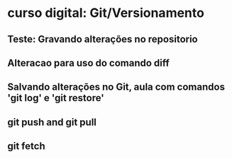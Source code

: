 # curso digital: Git/Versionamento

## Teste: Gravando alterações no repositorio

## Alteracao para uso do comando diff

## Salvando alterações no Git, aula com comandos 'git log' e 'git restore'

## git push and git pull

## git fetch
